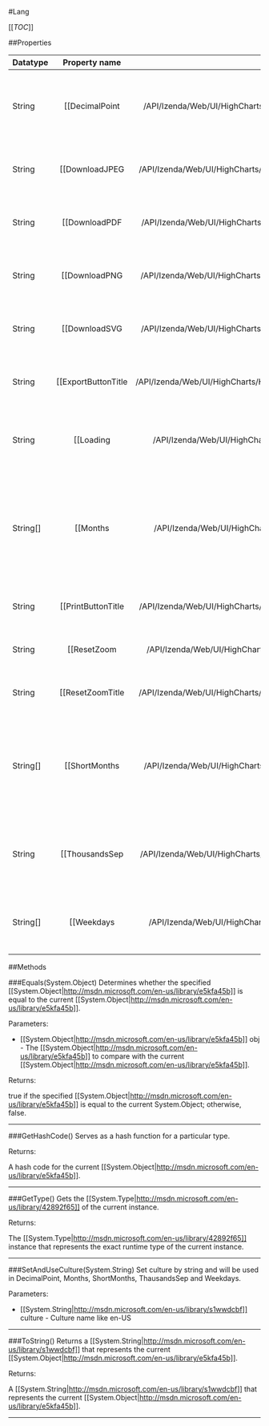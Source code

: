 #Lang

[[_TOC_]]

##Properties

|Datatype|Property name|Property description|Default Value|
|:-------|:----------:|:-----------------:|:-----------:|
|String|[[DecimalPoint|/API/Izenda/Web/UI/HighCharts/Helpers/CodeSamples/Izenda_Web_UI_HighCharts_Helpers_Lang_DecimalPoint]]| The default decimal point used in the Highcharts.numberFormat method unless otherwise specified in the function arguments. Defaults to ".". |null|
|String|[[DownloadJPEG|/API/Izenda/Web/UI/HighCharts/Helpers/CodeSamples/Izenda_Web_UI_HighCharts_Helpers_Lang_DownloadJPEG]]| Exporting module only. The text for the JPEG download menu item. Defaults to "Download JPEG image". |null|
|String|[[DownloadPDF|/API/Izenda/Web/UI/HighCharts/Helpers/CodeSamples/Izenda_Web_UI_HighCharts_Helpers_Lang_DownloadPDF]]| Exporting module only. The text for the PDF download menu item. Defaults to "Download PDF document". |null|
|String|[[DownloadPNG|/API/Izenda/Web/UI/HighCharts/Helpers/CodeSamples/Izenda_Web_UI_HighCharts_Helpers_Lang_DownloadPNG]]| Exporting module only. The text for the PNG download menu item. Defaults to "Download PNG image". |null|
|String|[[DownloadSVG|/API/Izenda/Web/UI/HighCharts/Helpers/CodeSamples/Izenda_Web_UI_HighCharts_Helpers_Lang_DownloadSVG]]| Exporting module only. The text for the SVG download menu item. Defaults to "Download SVG vector image". |null|
|String|[[ExportButtonTitle|/API/Izenda/Web/UI/HighCharts/Helpers/CodeSamples/Izenda_Web_UI_HighCharts_Helpers_Lang_ExportButtonTitle]]| Exporting module only. The tooltip text for the export button. Defaults to "Export to raster or vector image". |null|
|String|[[Loading|/API/Izenda/Web/UI/HighCharts/Helpers/CodeSamples/Izenda_Web_UI_HighCharts_Helpers_Lang_Loading]]| The loading text that appears when the chart is set into the loading state following a call to chart.showLoading. Defaults to Loading.... |null|
|String[]|[[Months|/API/Izenda/Web/UI/HighCharts/Helpers/CodeSamples/Izenda_Web_UI_HighCharts_Helpers_Lang_Months]]| An array containing the months names. Corresponds to the %B format in Highcharts.dateFormat().  Defaults to ['January', 'February', 'March', 'April', 'May', 'June', 'July', 'August', 'September', 'October', 'November', 'December']. |null|
|String|[[PrintButtonTitle|/API/Izenda/Web/UI/HighCharts/Helpers/CodeSamples/Izenda_Web_UI_HighCharts_Helpers_Lang_PrintButtonTitle]]| Exporting module only. The tooltip text for the print button. Defaults to "Print the chart". |null|
|String|[[ResetZoom|/API/Izenda/Web/UI/HighCharts/Helpers/CodeSamples/Izenda_Web_UI_HighCharts_Helpers_Lang_ResetZoom]]| The text for the label appearing when a chart is zoomed. Defaults to Reset zoom. |null|
|String|[[ResetZoomTitle|/API/Izenda/Web/UI/HighCharts/Helpers/CodeSamples/Izenda_Web_UI_HighCharts_Helpers_Lang_ResetZoomTitle]]| The tooltip title for the label appearing when a chart is zoomed. Defaults to Reset zoom level 1:1. |null|
|String[]|[[ShortMonths|/API/Izenda/Web/UI/HighCharts/Helpers/CodeSamples/Izenda_Web_UI_HighCharts_Helpers_Lang_ShortMonths]]| An array containing the months names in abbreviated form. Corresponds to the %b format in Highcharts.dateFormat().  Defaults to ['Jan', 'Feb', 'Mar', 'Apr', 'May', 'Jun', 'Jul', 'Aug', 'Sep', 'Oct', 'Nov', 'Dec']. |null|
|String|[[ThousandsSep|/API/Izenda/Web/UI/HighCharts/Helpers/CodeSamples/Izenda_Web_UI_HighCharts_Helpers_Lang_ThousandsSep]]| The default thousands separator used in the Highcharts.numberFormat method unless otherwise specified in the function arguments. Defaults to ",". |null|
|String[]|[[Weekdays|/API/Izenda/Web/UI/HighCharts/Helpers/CodeSamples/Izenda_Web_UI_HighCharts_Helpers_Lang_Weekdays]]| An array containing the weekday names. Defaults to ['Sunday', 'Monday', 'Tuesday', 'Wednesday', 'Thursday', 'Friday', 'Saturday']. |null|


##Methods

###Equals(System.Object)
Determines whether the specified [[System.Object|http://msdn.microsoft.com/en-us/library/e5kfa45b]] is equal to the current [[System.Object|http://msdn.microsoft.com/en-us/library/e5kfa45b]].

Parameters: 

* [[System.Object|http://msdn.microsoft.com/en-us/library/e5kfa45b]] obj  - The [[System.Object|http://msdn.microsoft.com/en-us/library/e5kfa45b]] to compare with the current [[System.Object|http://msdn.microsoft.com/en-us/library/e5kfa45b]].





Returns:

true if the specified [[System.Object|http://msdn.microsoft.com/en-us/library/e5kfa45b]] is equal to the current System.Object; otherwise, false.


---


###GetHashCode()
 Serves as a hash function for a particular type.  





Returns:

A hash code for the current [[System.Object|http://msdn.microsoft.com/en-us/library/e5kfa45b]].


---


###GetType()
Gets the [[System.Type|http://msdn.microsoft.com/en-us/library/42892f65]] of the current instance.





Returns:

The [[System.Type|http://msdn.microsoft.com/en-us/library/42892f65]] instance that represents the exact runtime type of the current instance.


---


###SetAndUseCulture(System.String)
 Set culture by string and will be used in DecimalPoint, Months, ShortMonths, ThausandsSep and Weekdays. 

Parameters: 

* [[System.String|http://msdn.microsoft.com/en-us/library/s1wwdcbf]] culture  - Culture name like en-US






---


###ToString()
Returns a [[System.String|http://msdn.microsoft.com/en-us/library/s1wwdcbf]] that represents the current [[System.Object|http://msdn.microsoft.com/en-us/library/e5kfa45b]].





Returns:

A [[System.String|http://msdn.microsoft.com/en-us/library/s1wwdcbf]] that represents the current [[System.Object|http://msdn.microsoft.com/en-us/library/e5kfa45b]].


---


